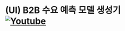 # (UI) B2B 수요 예측 모델 생성기 [![Youtube](https://img.shields.io/badge/Youtube-ff0000?style=flat&logo=youtube)](https://youtu.be/53jb9GrMY-c?si=_cRmEfF53j4y4sk9)


